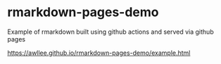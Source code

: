 # rmarkdown-pages-demo
Example of rmarkdown built using github actions and served via github pages

https://awllee.github.io/rmarkdown-pages-demo/example.html
